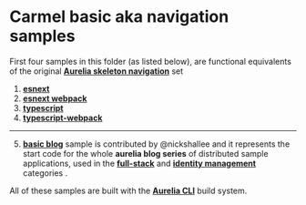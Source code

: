 # Carmel basic aka navigation samples

First four samples in this folder (as listed below), are functional equivalents of the original **[Aurelia skeleton navigation](https://github.com/aurelia/skeleton-navigation)** set

1. **[esnext](https://github.com/longarone/code-samples/tree/master/basic/esnext)**
2. **[esnext webpack](https://github.com/longarone/code-samples/tree/master/basic/esnext-webpack)**
3. **[typescript](https://github.com/longarone/code-samples/tree/master/basic/typescript)**
4. **[typescript-webpack](https://github.com/longarone/code-samples/tree/master/basic/typescript-webpack)**
***
5. **[basic blog](https://github.com/longarone/code-samples/tree/master/basic/basic-blog)** sample is contributed by @nickshallee and it represents the start code for the whole **aurelia blog series** of distributed sample applications, used in the **[full-stack](https://github.com/longarone/code-samples/tree/master/full-stack)** and **[identity management](https://github.com/longarone/code-samples/tree/master/identity-management)** categories .

All of these samples are built with the **[Aurelia CLI](http://aurelia.io/docs/build-systems/aurelia-cli)** build system.

